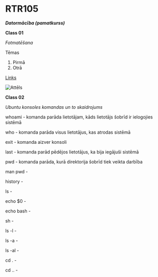 

# RTR105



***Datormācība (pamatkurss)***

**Class 01**

*Fotmatēšana*

Tēmas
 1. Pirmā 
 2. Otrā

[Links](https://stackedit.io/app#)

![Attēls](https://pbs.twimg.com/profile_images/948120716448321538/m5tBoQnS_400x400.jpg)

**Class 02**

*Ubuntu konsoles komandas un to skaidrojums*

whoami - komanda parāda lietotājam, kāds lietotājs šobrīd ir ielogojies sistēmā

who - komanda parāda visus lietotājus, kas atrodas sistēmā

exit - komanda aizver konsoli 

last - komanda parād pēdējos lietotājus, ka bija iegājuši sistēmā

pwd - komanda parāda, kurā direktorija šobrīd tiek veikta darbība

man pwd - 

history - 

ls - 

echo $0 -

echo bash - 

sh - 

ls -l -

ls -a -

ls -al -

cd . -

cd .. -

